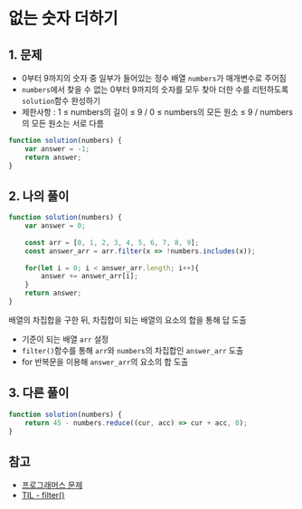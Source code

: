 # 없는 숫자 더하기

## 1. 문제
- 0부터 9까지의 숫자 중 일부가 들어있는 정수 배열 ```numbers```가 매개변수로 주어짐
- ```numbers```에서 찾을 수 없는 0부터 9까지의 숫자를 모두 찾아 더한 수를 리턴하도록 ```solution```함수 완성하기
- 제한사항 : 1 ≤ numbers의 길이 ≤ 9 / 0 ≤ numbers의 모든 원소 ≤ 9 / numbers의 모든 원소는 서로 다름
```javascript
function solution(numbers) {
    var answer = -1;
    return answer;
}
```

## 2. 나의 풀이
```javascript
function solution(numbers) {
    var answer = 0;
    
    const arr = [0, 1, 2, 3, 4, 5, 6, 7, 8, 9];
    const answer_arr = arr.filter(x => !numbers.includes(x));
    
    for(let i = 0; i < answer_arr.length; i++){
        answer += answer_arr[i];
    }
    return answer;
}
```
배열의 차집합을 구한 뒤, 차집합이 되는 배열의 요소의 합을 통해 답 도출
- 기준이 되는 배열 ```arr``` 설정
- ```filter()```함수를 통해 ```arr```와 ```numbers```의 차집합인 ```answer_arr``` 도출
- for 반복문을 이용해 ```answer_arr```의 요소의 합 도출

## 3. 다른 풀이
```javascript
function solution(numbers) {
    return 45 - numbers.reduce((cur, acc) => cur + acc, 0);
}
```

## 참고
- [프로그래머스 문제](https://programmers.co.kr/learn/courses/30/lessons/86051)
- [TIL - filter()](https://github.com/yyeonggg/TIL/blob/master/Javascript/filter()%ED%95%A8%EC%88%98.md)
